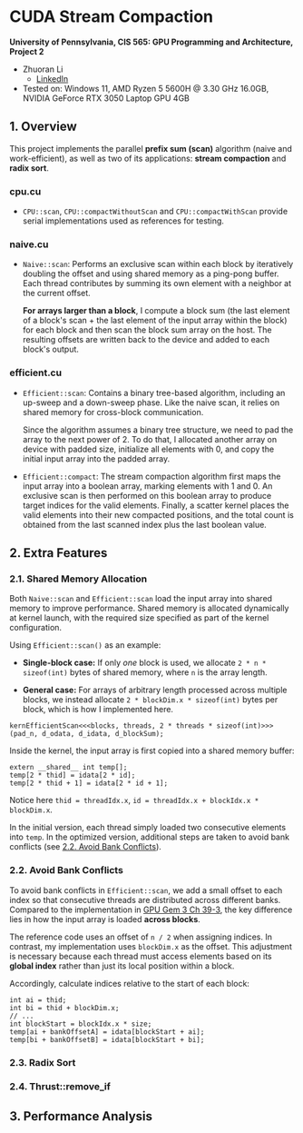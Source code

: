 CUDA Stream Compaction
======================

**University of Pennsylvania, CIS 565: GPU Programming and Architecture, Project 2**

* Zhuoran Li
  * [LinkedIn](https://www.linkedin.com/in/zhuoran-li-856658244/)
* Tested on: Windows 11, AMD Ryzen 5 5600H @ 3.30 GHz 16.0GB, NVIDIA GeForce RTX 3050 Laptop GPU 4GB

## 1. Overview
This project implements the parallel **prefix sum (scan)** algorithm (naive and work-efficient), as well as two of its applications: **stream compaction** and **radix sort**.

### cpu.cu
- `CPU::scan`, `CPU::compactWithoutScan` and `CPU::compactWithScan` provide serial implementations used as references for testing.

### naive.cu
- `Naive::scan`: Performs an exclusive scan within each block by iteratively doubling the offset and using shared memory as a ping-pong buffer. Each thread contributes by summing its own element with a neighbor at the current offset.

  **For arrays larger than a block**, I compute a block sum (the last element of a block's scan + the last element of the input array within the block) for each block and then scan the block sum array on the host. The resulting offsets are written back to the device and added to each block's output.
  

### efficient.cu
- `Efficient::scan`: Contains a binary tree-based algorithm, including an up-sweep and a down-sweep phase. Like the naive scan, it relies on shared memory for cross-block communication.

  Since the algorithm assumes a binary tree structure, we need to pad the array to the next power of 2. To do that, I allocated another array on device with padded size, initialize all elements with 0, and copy the initial input array into the padded array.
- `Efficient::compact`: The stream compaction algorithm first maps the input array into a boolean array, marking elements with 1 and 0. An exclusive scan is then performed on this boolean array to produce target indices for the valid elements. Finally, a scatter kernel places the valid elements into their new compacted positions, and the total count is obtained from the last scanned index plus the last boolean value.


## 2. Extra Features
### 2.1. Shared Memory Allocation
Both `Naive::scan` and `Efficient::scan` load the input array into shared memory to improve performance. Shared memory is allocated dynamically at kernel launch, with the required size specified as part of the kernel configuration.

Using `Efficient::scan()` as an example:

- **Single-block case:** If only *one* block is used, we allocate `2 * n * sizeof(int)` bytes of shared memory, where `n` is the array length.

- **General case:** For arrays of arbitrary length processed across multiple blocks, we instead allocate `2 * blockDim.x * sizeof(int)` bytes per block, which is how I implemented here.

```
kernEfficientScan<<<blocks, threads, 2 * threads * sizeof(int)>>>(pad_n, d_odata, d_idata, d_blockSum);
```
Inside the kernel, the input array is first copied into a shared memory buffer:
```
extern __shared__ int temp[];
temp[2 * thid] = idata[2 * id];
temp[2 * thid + 1] = idata[2 * id + 1];
```

Notice here `thid = threadIdx.x`, `id = threadIdx.x + blockIdx.x * blockDim.x`.

In the initial version, each thread simply loaded two consecutive elements into `temp`. In the optimized version, additional steps are taken to avoid bank conflicts (see [2.2. Avoid Bank Conflicts](#2.2.-avoid-bank-conflicts)).


### 2.2. Avoid Bank Conflicts
To avoid bank conflicts in `Efficient::scan`, we add a small offset to each index so that consecutive threads are distributed across different banks. Compared to the implementation in [GPU Gem 3 Ch 39-3](https://developer.nvidia.com/gpugems/gpugems3/part-vi-gpu-computing/chapter-39-parallel-prefix-sum-scan-cuda), the key difference lies in how the input array is loaded **across blocks**. 

The reference code uses an offset of `n / 2` when assigning indices. In contrast, my implementation uses `blockDim.x` as the offset. This adjustment is necessary because each thread must access elements based on its **global index** rather than just its local position within a block.

Accordingly, calculate indices relative to the start of each block:
```
int ai = thid;
int bi = thid + blockDim.x;
// ...
int blockStart = blockIdx.x * size;
temp[ai + bankOffsetA] = idata[blockStart + ai];
temp[bi + bankOffsetB] = idata[blockStart + bi];
```

### 2.3. Radix Sort
### 2.4. Thrust::remove_if


## 3. Performance Analysis